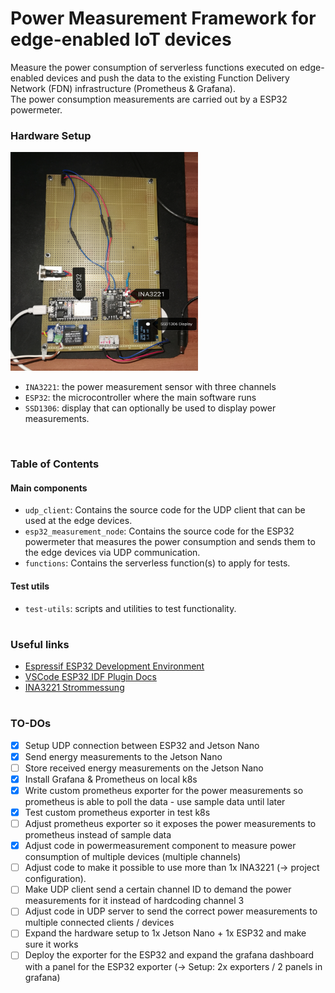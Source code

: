 # Power Measurement Framework for edge-enabled IoT devices

Measure the power consumption of serverless functions executed on edge-enabled devices and push the data to the existing Function Delivery Network (FDN) infrastructure (Prometheus & Grafana).<br>
The power consumption measurements are carried out by a ESP32 powermeter.

### Hardware Setup

<img src="./img/hardware_setup.jpg" height="350px" width="300px">

- `INA3221`: the power measurement sensor with three channels
- `ESP32`: the microcontroller where the main software runs
- `SSD1306`: display that can optionally be used to display power measurements.

<br>

### Table of Contents
#### Main components
- `udp_client`: Contains the source code for the UDP client that can be used at the edge devices.
- `esp32_measurement_node`: Contains the source code for the ESP32 powermeter that measures the power consumption and sends them to the edge devices via UDP communication.
- `functions`: Contains the serverless function(s) to apply for tests.

#### Test utils
- `test-utils`: scripts and utilities to test functionality.

#

### Useful links
- [Espressif ESP32 Development Environment](https://docs.espressif.com/projects/esp-idf/en/latest/esp32/get-started/index.html)
- [VSCode ESP32 IDF Plugin Docs](https://github.com/espressif/vscode-esp-idf-extension/blob/master/docs/tutorial/toc.md)
- [INA3221 Strommessung](https://www.raspberry-pi-geek.de/ausgaben/rpg/2019/02/strom-und-spannungssensor-ina3221/)

#

### TO-DOs
- [x] Setup UDP connection between ESP32 and Jetson Nano
- [x] Send energy measurements to the Jetson Nano
- [ ] Store received energy measurements on the Jetson Nano
- [x] Install Grafana & Prometheus on local k8s
- [x] Write custom prometheus exporter for the power measurements so prometheus is able to poll the data - use sample data until later
- [x] Test custom prometheus exporter in test k8s
- [ ] Adjust prometheus exporter so it exposes the power measurements to prometheus instead of sample data
- [x] Adjust code in powermeasurement component to measure power consumption of multiple devices (multiple channels)
- [ ] Adjust code to make it possible to use more than 1x INA3221 (-> project configuration).
- [ ] Make UDP client send a certain channel ID to demand the power measurements for it instead of hardcoding channel 3 
- [ ] Adjust code in UDP server to send the correct power measurements to multiple connected clients / devices
- [ ] Expand the hardware setup to 1x Jetson Nano + 1x ESP32 and make sure it works
- [ ] Deploy the exporter for the ESP32 and expand the grafana dashboard with a panel for the ESP32 exporter (-> Setup: 2x exporters / 2 panels in grafana)
